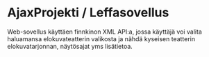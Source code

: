 # AjaxProjekti / Leffasovellus
Web-sovellus käyttäen finnkinon XML API:a, jossa käyttäjä voi valita haluamansa elokuvateatterin valikosta ja nähdä kyseisen teatterin elokuvatarjonnan, näytösajat yms lisätietoa. 
